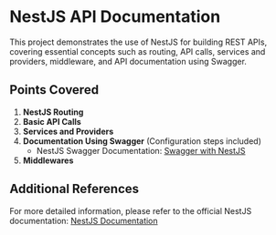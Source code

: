 # NestJS API Documentation

This project demonstrates the use of NestJS for building REST APIs, covering essential concepts such as routing, API calls, services and providers, middleware, and API documentation using Swagger.

## Points Covered

1. **NestJS Routing**
2. **Basic API Calls**
3. **Services and Providers**
4. **Documentation Using Swagger** (Configuration steps included)
   - NestJS Swagger Documentation: [Swagger with NestJS](https://docs.nestjs.com/openapi/introduction)
5. **Middlewares**

## Additional References

For more detailed information, please refer to the official NestJS documentation: [NestJS Documentation](https://docs.nestjs.com/)
